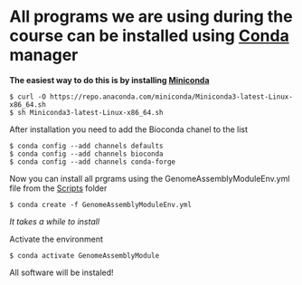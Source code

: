 # All programs we are using during the course can be installed using [Conda](https://docs.conda.io/en/latest/) manager

**The easiest way to do this is by installing [Miniconda](https://docs.conda.io/en/latest/miniconda.html)**

```console
$ curl -O https://repo.anaconda.com/miniconda/Miniconda3-latest-Linux-x86_64.sh
$ sh Miniconda3-latest-Linux-x86_64.sh
```

After installation you need to add the Bioconda chanel to the list

```console
$ conda config --add channels defaults
$ conda config --add channels bioconda
$ conda config --add channels conda-forge
```

Now you can install all prgrams using the GenomeAssemblyModuleEnv.yml file from the [Scripts](https://github.com/avera1988/Genome_Assembly_lecture/tree/master/Scripts) folder

```console
$ conda create -f GenomeAssemblyModuleEnv.yml
```
*It takes a while to install*

Activate the environment

```console
$ conda activate GenomeAssemblyModule
```

All software will be instaled!
